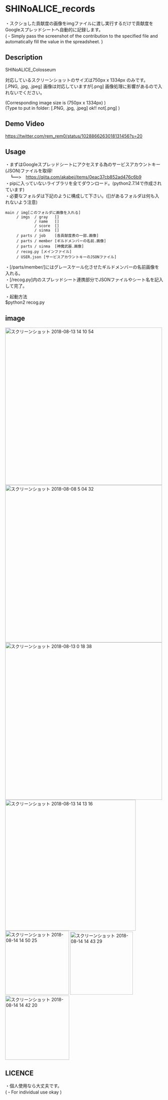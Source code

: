 # SHINoALICE_records
・スクショした貢献度の画像をimgファイルに渡し実行するだけで貢献度をGoogleスプレッドシートへ自動的に記録します。  
(・Simply pass the screenshot of the contribution to the specified file and automatically fill the value in the spreadsheet.  )  

## Description
SHINoALICE_Colosseum  

対応しているスクリーンショットのサイズは750px x 1334px のみです。  
[.PNG, .jpg, .jpeg] 画像は対応していますが[.png] 画像処理に影響があるので入れないでください。  

(Corresponding image size is (750px x 1334px) )     
(Type to put in folder: [.PNG, .jpg, .jpeg] ok!! not[.png] )  

## Demo Video
https://twitter.com/rem_rem0/status/1028866263018131456?s=20


## Usage
・まずはGoogleスプレッドシートにアクセスする為のサービスアカウントキー(JSON)ファイルを取得!  
　┗━>　<https://qiita.com/akabei/items/0eac37cb852ad476c6b9>  
・pipに入っていないライブラリを全てダウンロード。(python2.7.14で作成されています)  
・必要なフォルダは下記のように構成して下さい。([]があるフォルダは何も入れないよう注意)  


    main / img[このフォルダに画像を入れる]
    	 / imgs  / gray   []
    	         / name   []
    	         / score  []
    	         / sinma  []
    	 / parts / job    [各貢献度表の一部.画像]
    	 / parts / member [ギルドメンバーの名前.画像]
    	 / parts / sinma  [神魔武器.画像]
    	 / recog.py [メインファイル]
    	 / USER.json [サービスアカウントキーのJSONファイル]


・[/parts/member/]にはグレースケール化させたギルドメンバーの名前画像を入れる。  
・[/recog.py]内のスプレッドシート連携部分でJSONファイルやシート名を記入して完了。  

・起動方法  
    $python2 recog.py

## image
<img width="500" alt="スクリーンショット 2018-08-13 14 10 54" src="https://user-images.githubusercontent.com/16487150/101099994-17fd1680-3609-11eb-9b7f-884603a6602f.png">
<img width="500" alt="スクリーンショット 2018-08-08 5 04 32" src="https://user-images.githubusercontent.com/16487150/101100238-7f1acb00-3609-11eb-8f4a-a6be1ca0ed1c.png">
<img width="500" alt="スクリーンショット 2018-08-13 0 18 38" src="https://user-images.githubusercontent.com/16487150/101100354-b4bfb400-3609-11eb-9469-b70123d65820.png">
<img width="416" alt="スクリーンショット 2018-08-13 14 13 16" src="https://user-images.githubusercontent.com/16487150/101100486-ef295100-3609-11eb-866e-261179b9f4ed.png">
<img width="203" alt="スクリーンショット 2018-08-14 14 50 25" src="https://user-images.githubusercontent.com/16487150/101100546-049e7b00-360a-11eb-98ed-2694957fb86e.png">
<img width="200" alt="スクリーンショット 2018-08-14 14 43 29" src="https://user-images.githubusercontent.com/16487150/101100577-16801e00-360a-11eb-864a-1f92fb586225.png">
<img width="204" alt="スクリーンショット 2018-08-14 14 42 20" src="https://user-images.githubusercontent.com/16487150/101100615-2ac41b00-360a-11eb-9c32-7c4e73d1f7c8.png">



## LICENCE
・個人使用なら大丈夫です。  
(・For individual use okay  )  
